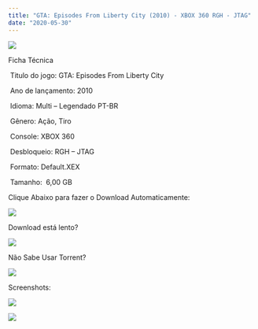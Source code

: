 ```yaml
---
title: "GTA: Episodes From Liberty City (2010) - XBOX 360 RGH - JTAG"
date: "2020-05-30"
---
```


[![](https://1.bp.blogspot.com/-cWTf7kubyTc/XtLd0adt1dI/AAAAAAAAIC0/rdmjpXX3fII1bflqL1PUIK5B8fP237OPgCK4BGAsYHg/s320/Screenshot_2.png)](https://1.bp.blogspot.com/-cWTf7kubyTc/XtLd0adt1dI/AAAAAAAAIC0/rdmjpXX3fII1bflqL1PUIK5B8fP237OPgCK4BGAsYHg/Screenshot_2.png)

Ficha Técnica

 Titulo do jogo: GTA: Episodes From Liberty City

 Ano de lançamento: 2010

 Idioma: Multi – Legendado PT-BR

 Gênero: Ação, Tiro

 Console: XBOX 360

 Desbloqueio: RGH – JTAG

 Formato: Default.XEX

 Tamanho:  6,00 GB

Clique Abaixo para fazer o Download Automaticamente:

[![](https://1.bp.blogspot.com/-eNerQjlxWXg/Xsyoy1YwxPI/AAAAAAAAG8o/qs-0XGNQDR4jSn0uGinE3EzKZZ6GoZnEACPcBGAYYCw/s1600/LINK1.png)](https://zee.gl/ScLIJOaT)

Download está lento? 

[![](https://1.bp.blogspot.com/-QBDuGFKyRJI/XsypYtiebuI/AAAAAAAAG8w/2RjkhEnbyOwqZwiSxt3jP8uux5MWubGIACLcBGAsYHQ/s1600/LINK3.png)](https://ultragames-torrents.blogspot.com/2020/05/como-acelerar-torrents.html)

Não Sabe Usar Torrent?

[![](https://1.bp.blogspot.com/-z801RGeeaF0/XsypYEdLUrI/AAAAAAAAG8s/Mg8nVcYZpQox_qkNZQ6YLcR9F0FWCX6FwCPcBGAYYCw/s1600/LINK2.png)](https://ultragames-torrents.blogspot.com/2020/04/como-baixar-jogos-com-o-utorrent.html)

Screenshots:

[![](https://1.bp.blogspot.com/-4z3IIPq7_FE/XtLdzi_JZPI/AAAAAAAAICw/tAFJN3NCVqUUB068oGjqX8ZoTGI4wuq0QCK4BGAsYHg/w400-h225/maxresdefault.jpg)](https://1.bp.blogspot.com/-4z3IIPq7_FE/XtLdzi_JZPI/AAAAAAAAICw/tAFJN3NCVqUUB068oGjqX8ZoTGI4wuq0QCK4BGAsYHg/maxresdefault.jpg)

![](https://1.bp.blogspot.com/-mIIgGDZhdYw/XtLdwjdIzJI/AAAAAAAAICs/j9leb8aTzuEVzQBenB2p6i3OTBzJb02yQCK4BGAsYHg/w400-h225/maxresdefault{df0b4067d4cf89da3ca8e6c7a68e90e99b01985f87ec33497998002e9f13b411}2B{df0b4067d4cf89da3ca8e6c7a68e90e99b01985f87ec33497998002e9f13b411}25281{df0b4067d4cf89da3ca8e6c7a68e90e99b01985f87ec33497998002e9f13b411}2529.jpg)
